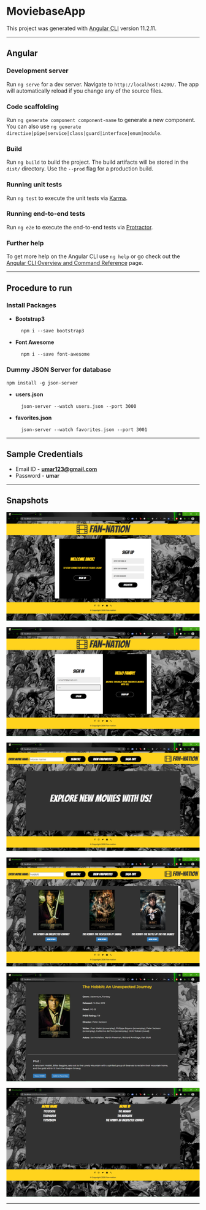# MoviebaseApp

This project was generated with [Angular CLI](https://github.com/angular/angular-cli) version 11.2.11.

***

## Angular

### Development server

Run `ng serve` for a dev server. Navigate to `http://localhost:4200/`. The app will automatically reload if you change any of the source files.

### Code scaffolding

Run `ng generate component component-name` to generate a new component. You can also use `ng generate directive|pipe|service|class|guard|interface|enum|module`.

### Build

Run `ng build` to build the project. The build artifacts will be stored in the `dist/` directory. Use the `--prod` flag for a production build.

### Running unit tests

Run `ng test` to execute the unit tests via [Karma](https://karma-runner.github.io).

### Running end-to-end tests

Run `ng e2e` to execute the end-to-end tests via [Protractor](http://www.protractortest.org/).

### Further help

To get more help on the Angular CLI use `ng help` or go check out the [Angular CLI Overview and Command Reference](https://angular.io/cli) page.

***

## Procedure to run

### Install Packages



- **Bootstrap3**

        npm i --save bootstrap3

- **Font Awesome**

        
        npm i --save font-awesome
        

### Dummy JSON Server for database

    npm install -g json-server

- **users.json**

        json-server --watch users.json --port 3000


- **favorites.json**

        json-server --watch favorites.json --port 3001


***

## Sample Credentials

- Email ID - **umar123@gmail.com**
- Password - **umar**

***

## Snapshots

![Sign-up](./src/assets/images/1.png "Sign-up")

![Sign-in](./src/assets/images/2.png "Sign-in")

![Search](./src/assets/images/3.png "Search")

![Search-Example](./src/assets/images/4.png "Search-Example")

![Movie](./src/assets/images/5.png "Movie")

![Favorites](./src/assets/images/6.png "Favorites")

***